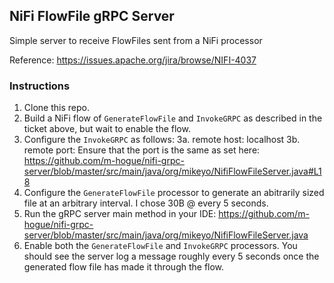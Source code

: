 ## NiFi FlowFile gRPC Server
Simple server to receive FlowFiles sent from a NiFi processor

Reference: https://issues.apache.org/jira/browse/NIFI-4037


###  Instructions

1. Clone this repo.
2. Build a NiFi flow of `GenerateFlowFile` and `InvokeGRPC` as described in the ticket above, but wait to enable the flow.
3. Configure the `InvokeGRPC` as follows:
  3a. remote host: localhost
  3b. remote port: Ensure that the port is the same as set here: https://github.com/m-hogue/nifi-grpc-server/blob/master/src/main/java/org/mikeyo/NifiFlowFileServer.java#L18
4. Configure the `GenerateFlowFile` processor to generate an abitrarily sized file at an arbitrary interval. I chose 30B @ every 5 seconds.
4. Run the gRPC server main method in your IDE: https://github.com/m-hogue/nifi-grpc-server/blob/master/src/main/java/org/mikeyo/NifiFlowFileServer.java
5. Enable both the `GenerateFlowFile` and `InvokeGRPC` processors. You should see the server log a message roughly every 5 seconds once the generated flow file has made it through the flow.
